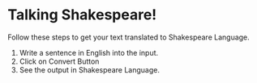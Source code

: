 # Talking Shakespeare!
Follow these steps to get your text translated to Shakespeare Language.

1. Write a sentence in English into the input.
2. Click on Convert Button 
3. See the output in Shakespeare Language.
